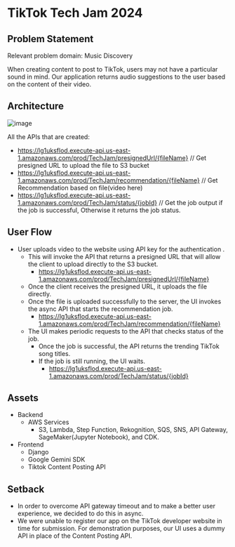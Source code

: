 # TikTok Tech Jam 2024 #

## Problem Statement ##

Relevant problem domain: Music Discovery

When creating content to post to TikTok, users may not have a particular sound in mind.  Our application returns audio suggestions to the user based on the content of their video.

## Architecture ##

![image](https://github.com/ernraff/tech-jam-2024/assets/103540977/e08c8452-dd45-462b-b212-fbf3eb81b1b8)

All the APIs that are created:
- https://lg1uksflod.execute-api.us-east-1.amazonaws.com/prod/TechJam/presignedUrl/{fileName}   // Get presigned URL to upload the file to S3 bucket  
- https://lg1uksflod.execute-api.us-east-1.amazonaws.com/prod/TechJam/recommendation/{fileName} // Get Recommendation based on file(video here) 
- https://lg1uksflod.execute-api.us-east-1.amazonaws.com/prod/TechJam/status/{jobId} // Get the job output if the job is successful, Otherwise it returns the job status.

## User Flow ## 
- User uploads video to the website using API key for the authentication .
  - This will invoke the API that returns a presigned URL that will allow the client to upload directly to the S3 bucket.
    - https://lg1uksflod.execute-api.us-east-1.amazonaws.com/prod/TechJam/presignedUrl/{fileName} 
  - Once the client receives the presigned URL, it uploads the file directly.
  - Once the file is uploaded successfully to the server, the UI invokes the async API that starts the recommendation job.
    - https://lg1uksflod.execute-api.us-east-1.amazonaws.com/prod/TechJam/recommendation/{fileName}
  - The UI makes periodic requests to the API that checks status of the job.
    - Once the job is successful, the API returns the trending TikTok song titles.
    - If the job is still running, the UI waits.
       - https://lg1uksflod.execute-api.us-east-1.amazonaws.com/prod/TechJam/status/{jobId} 

## Assets ##
- Backend 
  - AWS Services
    - S3, Lambda, Step Function, Rekognition, SQS, SNS, API Gateway, SageMaker(Jupyter Notebook), and CDK.
- Frontend
  - Django
  - Google Gemini SDK
  - Tiktok Content Posting API 

## Setback ##
- In order to overcome API gateway timeout and to make a better user experience, we decided to do this in async.
- We were unable to register our app on the TikTok developer website in time for submission.  For demonstration purposes, our UI uses a dummy API in place of the Content Posting API.




